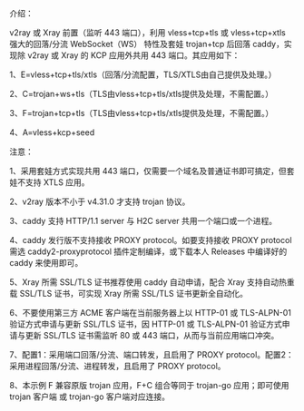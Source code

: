 介绍：

v2ray 或 Xray 前置（监听 443 端口），利用 vless+tcp+tls 或 vless+tcp+xtls 强大的回落/分流 WebSocket（WS） 特性及套娃 trojan+tcp 后回落 caddy，实现除 v2ray 或 Xray 的 KCP 应用外共用 443 端口。其应用如下：

1、E=vless+tcp+tls/xtls（回落/分流配置，TLS/XTLS由自己提供及处理。）

2、C=trojan+ws+tls（TLS由vless+tcp+tls/xtls提供及处理，不需配置。）

3、F=trojan+tcp+tls（TLS由vless+tcp+tls/xtls提供及处理，不需配置。）

4、A=vless+kcp+seed

注意：

1、采用套娃方式实现共用 443 端口，仅需要一个域名及普通证书即可搞定，但套娃不支持 XTLS 应用。

2、v2ray 版本不小于 v4.31.0 才支持 trojan 协议。

3、caddy 支持 HTTP/1.1 server 与 H2C server 共用一个端口或一个进程。

4、caddy 发行版不支持接收 PROXY protocol。如要支持接收 PROXY protocol 需选 caddy2-proxyprotocol 插件定制编译，或下载本人 Releases 中编译好的 caddy 来使用即可。

5、Xray 所需 SSL/TLS 证书推荐使用 caddy 自动申请，配合 Xray 支持自动热重载 SSL/TLS 证书，可实现 Xray 所需 SSL/TLS 证书更新全自动化。

6、不要使用第三方 ACME 客户端在当前服务器上以 HTTP-01 或 TLS-ALPN-01 验证方式申请与更新 SSL/TLS 证书，因 HTTP-01 或 TLS-ALPN-01 验证方式申请与更新 SSL/TLS 证书需监听 80 或 443 端口，从而与当前应用端口冲突。

7、配置1：采用端口回落/分流、端口转发，且启用了 PROXY protocol。配置2：采用进程回落/分流、进程转发，且启用了 PROXY protocol。

8、本示例 F 兼容原版 trojan 应用，F+C 组合等同于 trojan-go 应用；即可使用 trojan 客户端 或 trojan-go 客户端对应连接。
